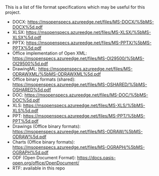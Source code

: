 This is a list of file format specifications which may be useful for this project.
- DOCX: <https://msopenspecs.azureedge.net/files/MS-DOCX/%5bMS-DOCX%5d.pdf>
- XLSX: <https://msopenspecs.azureedge.net/files/MS-XLSX/%5bMS-XLSX%5d.pdf>
- PPTX: <https://msopenspecs.azureedge.net/files/MS-PPTX/%5bMS-PPTX%5d.pdf>
- Office implementation of Open XML: <https://msopenspecs.azureedge.net/files/MS-OI29500/%5bMS-OI29500%5d.pdf>
- DrawingML: <https://msopenspecs.azureedge.net/files/MS-ODRAWXML/%5bMS-ODRAWXML%5d.pdf>
- Office binary formats (shared): <https://msopenspecs.azureedge.net/files/MS-OSHARED/%5bMS-OSHARED%5d.pdf>
- DOC: <https://msopenspecs.azureedge.net/files/MS-DOC/%5bMS-DOC%5d.pdf>
- XLS: <https://msopenspecs.azureedge.net/files/MS-XLS/%5bMS-XLS%5d.pdf>
- PPT: <https://msopenspecs.azureedge.net/files/MS-PPT/%5bMS-PPT%5d.pdf>
- Drawings (Office binary formats): <https://msopenspecs.azureedge.net/files/MS-ODRAW/%5bMS-ODRAW%5d.pdf>
- Charts (Office binary formats): <https://msopenspecs.azureedge.net/files/MS-OGRAPH/%5bMS-OGRAPH%5d.pdf>
- ODF (Open Document Format): <https://docs.oasis-open.org/office/OpenDocument/>
- RTF: available in this repo
